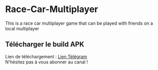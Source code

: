 # Race-Car-Multiplayer
This is a race car multiplayer game that can be played with friends on a local multiplayer  

## Télécharger le build APK  
  Lien de téléchargement : [Lien Télégram](https://t.me/unity_engine_stan_co/6)  
  N'hésitez pas à vous abonner au canal !
